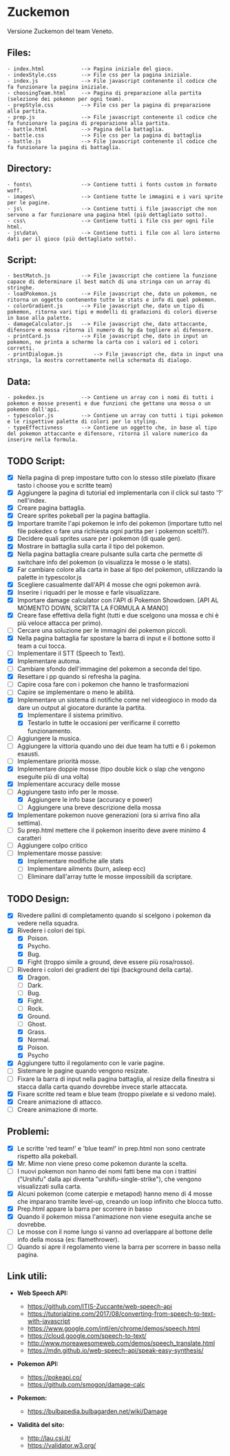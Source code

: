 # Zuckemon
Versione Zuckemon del team Veneto.
## Files:
    - index.html            --> Pagina iniziale del gioco.
    - indexStyle.css        --> File css per la pagina iniziale.
    - index.js              --> File javascript contenente il codice che fa funzionare la pagina iniziale.
    - choosingTeam.html     --> Pagina di preparazione alla partita (selezione dei pokemon per ogni team).
    - prepStyle.css         --> File css per la pagina di preparazione alla partita.
    - prep.js               --> File javascript contenente il codice che fa funzionare la pagina di preparazione alla partita.
    - battle.html           --> Pagina della battaglia.
    - battle.css            --> File css per la pagina di battaglia
    - battle.js             --> File javascript contenente il codice che fa funzionare la pagina di battaglia.

## Directory:
    - fonts\                --> Contiene tutti i fonts custom in formato woff.
    - images\               --> Contiene tutte le immagini e i vari sprite per le pagine.
    - js\                   --> Contiene tutti i file javascript che non servono a far funzionare una pagina html (più dettagliato sotto).
    - css\                  --> Contiene tutti i file css per ogni file html.
    - js\data\              --> Contiene tutti i file con al loro interno dati per il gioco (più dettagliato sotto).

## Script:
    - bestMatch.js          --> File javascript che contiene la funzione capace di determinare il best match di una stringa con un array di stringhe.
    - loadPokemon.js        --> File javascript che, dato un pokemon, ne ritorna un oggetto contenente tutte le stats e info di quel pokemon.
    - colorGradient.js      --> File javascript che, dato un tipo di pokemon, ritorna vari tipi e modelli di gradazioni di colori diverse in base alla palette.
    - damageCalculator.js   --> File javascript che, dato attaccante, difensore e mossa ritorna il numero di hp da togliere al difensore.
    - printCard.js          --> File javascript che, dato in input un pokemon, ne printa a schermo la carta con i valori ed i colori corretti.
    - printDialogue.js          --> File javascript che, data in input una stringa, la mostra correttamente nella schermata di dialogo.
  
## Data:
    - pokedex.js            --> Contiene un array con i nomi di tutti i pokemon e mosse presenti e due funzioni che gettano una mossa o un pokemon dall'api.
    - typescolor.js         --> Contiene un array con tutti i tipi pokemon e le rispettive palette di colori per lo styling.
    - typeEffectivness      --> Contiene un oggetto che, in base al tipo del pokemon attaccante e difensore, ritorna il valore numerico da inserire nella formula.

## TODO Script:
- [X] Nella pagina di prep impostare tutto con lo stesso stile pixelato (fixare tasto i choose you e scritte team)
- [X] Aggiungere la pagina di tutorial ed implementarla con il click sul tasto '?' nell'index.
- [X] Creare pagina battaglia.
- [X] Creare sprites pokeball per la pagina battaglia.
- [X] Importare tramite l'api pokemon le info dei pokemon (importare tutto nel file pokedex o fare una richiesta ogni partita per i pokemon scelti?).
- [X] Decidere quali sprites usare per i pokemon (di quale gen).
- [X] Mostrare in battaglia sulla carta il tipo del pokemon.
- [X] Nella pagina battaglia creare pulsante sulla carta che permette di switchare info del pokemon (o visualizza le mosse o le stats).
- [X] Far cambiare colore alla carta in base al tipo del pokemon, utilizzando la palette in typescolor.js
- [X] Scegliere casualmente dall'API 4 mosse che ogni pokemon avrà.
- [X] Inserire i riquadri per le mosse e farle visualizzare.
- [X] Importare damage calculator con l'API di Pokemon Showdown.  [API AL MOMENTO DOWN, SCRITTA LA FORMULA A MANO]
- [X] Creare fase effettiva della fight (tutti e due scelgono una mossa e chi è più veloce attacca per primo).
- [ ] Cercare una soluzione per le immagini dei pokemon piccoli.
- [X] Nella pagina battaglia far spostare la barra di input e il bottone sotto il team a cui tocca.
- [ ] Implementare il STT (Speech to Text).
- [X] Implementare automa.
- [ ] Cambiare sfondo dell'immagine del pokemon a seconda del tipo.
- [X] Resettare i pp quando si refresha la pagina.
- [ ] Capire cosa fare con i pokemon che hanno le trasformazioni
- [ ] Capire se implementare o meno le abilità.
- [X] Implementare un sistema di notifiche come nel videogioco in modo da dare un output al giocatore durante la partita.
    - [X] Implementare il sistema primitivo.
    - [X] Testarlo in tutte le occasioni per verificarne il corretto funzionamento. 
- [ ] Aggiungere la musica.
- [ ] Aggiungere la vittoria quando uno dei due team ha tutti e 6 i pokemon esausti.
- [ ] Implementare priorità mosse.
- [X] Implementare doppie mosse (tipo double kick o slap che vengono eseguite più di una volta)
- [X] Implementare accuracy delle mosse
- [ ] Aggiungere tasto info per le mosse.
    - [X] Aggiungere le info base (accuracy e power)
    - [ ] Aggiungere una breve descrizione della mossa
- [X] Implementare pokemon nuove generazioni (ora si arriva fino alla settima).
- [ ] Su prep.html mettere che il pokemon inserito deve avere minimo 4 caratteri
- [ ] Aggiungere colpo critico
- [ ] Implementare mosse passive:
    - [X] Implementare modifiche alle stats
    - [ ] Implementare ailments (burn, asleep ecc)
    - [ ] Eliminare dall'array tutte le mosse impossibili da scriptare.
   
## TODO Design:
- [X] Rivedere pallini di completamento quando si scelgono i pokemon da vedere nella squadra.
- [X] Rivedere i colori dei tipi.
    - [X] Poison.
    - [X] Psycho.
    - [X] Bug.
    - [X] Fight (troppo simile a ground, deve essere più rosa/rosso).
- [ ] Rivedere i colori dei gradient dei tipi (background della carta).
    - [X] Dragon.
    - [ ] Dark.
    - [ ] Bug.
    - [X] Fight.
    - [ ] Rock.
    - [X] Ground.
    - [ ] Ghost.
    - [X] Grass.
    - [X] Normal.
    - [X] Poison.
    - [X] Psycho
- [X] Aggiungere tutto il regolamento con le varie pagine.
- [ ] Sistemare le pagine quando vengono resizate.
- [ ] Fixare la barra di input nella pagina battaglia, al resize della finestra si stacca dalla carta quando dovrebbe invece starle attaccata.
- [X] Fixare scritte red team e blue team (troppo pixelate e si vedono male).
- [X] Creare animazione di attacco.
- [ ] Creare animazione di morte.
   
## Problemi:
- [X] Le scritte 'red team!' e 'blue team!' in prep.html non sono centrate rispetto alla pokeball.
- [X] Mr. Mime non viene preso come pokemon durante la scelta.
- [ ] I nuovi pokemon non hanno dei nomi fatti bene ma con i trattini ("Urshifu" dalla api diventa "urshifu-single-strike"), che vengono visualizzati sulla carta.
- [X] Alcuni pokemon (come caterpie e metapod) hanno meno di 4 mosse che imparano tramite level-up, creando un loop infinito che blocca tutto.
- [X] Prep.html appare la barra per scorrere in basso
- [X] Quando il pokemon missa l'animazione non viene eseguita anche se dovrebbe.
- [ ] Le mosse con il nome lungo si vanno ad overlappare al bottone delle info della mossa (es: flamethrower).
- [ ] Quando si apre il regolamento viene la barra per scorrere in basso nella pagina.

## Link utili:
- **Web Speech API:**
  - https://github.com/ITIS-Zuccante/web-speech-api
  - https://tutorialzine.com/2017/08/converting-from-speech-to-text-with-javascript
  - https://www.google.com/intl/en/chrome/demos/speech.html
  - https://cloud.google.com/speech-to-text/
  - http://www.moreawesomeweb.com/demos/speech_translate.html
  - https://mdn.github.io/web-speech-api/speak-easy-synthesis/
 
- **Pokemon API:**
  - https://pokeapi.co/
  - https://github.com/smogon/damage-calc
 
- **Pokemon:**
  - https://bulbapedia.bulbagarden.net/wiki/Damage
 
- **Validità del sito:**
  - http://lau.csi.it/
  - https://validator.w3.org/

